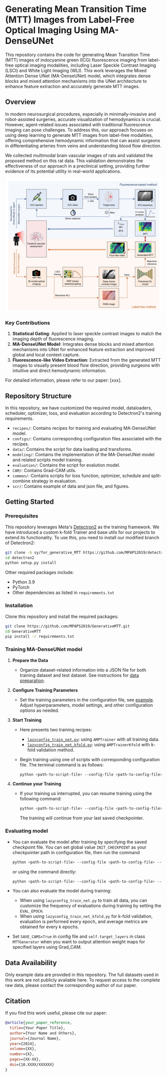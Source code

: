 [//]: # (This directory provides definitions for a few common models, dataloaders, scheduler,)

[//]: # (and optimizers that are often used in training.)

[//]: # (The definition of these objects are provided in the form of lazy instantiation:)

[//]: # (their arguments can be edited by users before constructing the objects.)

[//]: # (They can be imported, or loaded by `model_zoo.get_config` API in users' own configs.)


# Generating Mean Transition Time (MTT) Images from Label-Free Optical Imaging Using MA-DenseUNet

This repository contains the code for generating Mean Transition Time (MTT) images of indocyanine green (ICG) fluorescence imaging from label-free optical imaging modalities, including Laser Speckle Contrast Imaging (LSCI) and White Light Imaging (WLI). This work leverages the Mixed Attention Dense UNet (MA-DenseUNet) model, which integrates dense blocks and mixed attention mechanisms into the UNet architecture to enhance feature extraction and accurately generate MTT images.

## Overview

In modern neurosurgical procedures, especially in minimally-invasive and robot-assisted surgeries, accurate visualization of hemodynamics is crucial. However, agent-related issues associated with traditional fluorescence imaging can pose challenges. To address this, our approach focuses on using deep learning to generate MTT images from label-free modalities, offering comprehensive hemodynamic information that can assist surgeons in differentiating arteries from veins and understanding blood flow direction.

We collected multimodal brain vascular images of rats and validated the proposed method on this rat data. This validation demonstrates the effectiveness of our approach in a preclinical setting, providing further evidence of its potential utility in real-world applications.

![Example Image](scr/0-Introduction.JPG)

### Key Contributions
1. **Statistical Gating**: Applied to laser speckle contrast images to match the imaging depth of fluorescence imaging.
2. **MA-DenseUNet Model**: Integrates dense blocks and mixed attention mechanisms into UNet for enhanced feature extraction and improved global and local context capture.
3. **Fluorescence-like Video Extraction**: Extracted from the generated MTT images to visually present blood flow direction, providing surgeons with intuitive and direct hemodynamic information.

For detailed information, please refer to our paper: [xxx].

## Repository Structure
In this repository, we have customized the required model, dataloaders, scheduler, optimizer, loss, and evaluation according to Detectron2's training requirements.

- `recipes/`: Contains recipes for training and evaluating MA-DenseUNet model.
- `configs/`: Contains corresponding configuration files associated with the recipes.
- `data/`: Contains the script for data loading and transforms.
- `modeling/`: Contains the implementation of the MA-DenseUNet model and related scripts model training.
- `evaluation/`: Contains the script for evalution model.
- `CAM/`: Contains Grad-CAM utils.
- `common/`: Contains scripts for loss function, optimizer, schedule and split-combine strategy in evaluation.
- `scr/`: Contains example of data and json file, and figures. 

## Getting Started

### Prerequisites

This repository leverages Meta's [Detectron2](https://github.com/facebookresearch/detectron2) as the training framework. We have introduced a custom k-fold Trainer and base utils for our projects to extend its functionality. To use this, you need to install our modified branch of Detectron2:
```bash
git clone -b sy/for_generative_MTT https://github.com/MPAPS2019/detectron2.git
cd detectron2
python setup.py install
```
Other required packages include:
- Python 3.9
- PyTorch
- Other dependencies as listed in `requirements.txt`

### Installation

Clone this repository and install the required packages:

```bash
git clone https://github.com/MPAPS2019/GenerativeMTT.git
cd GenerativeMTT
pip install -r requirements.txt
```

### Training MA-DenseUNet model
1. **Prepare the Data**
   - Organize dataset-related information into a JSON file for both training dataset and test dataset. See instructions for [data preparation](data/README.md).

2. **Configure Training Parameters**
   - Set the training parameters in the configuration file, see [example](configs/baseline_MADenseUNet_kfold.py). Adjust hyperparameters, model settings, and other configuration options as needed.

3. **Start Training**
   - Here presents two training recipes:
     - [`lazyconfig_train_net.py`](recipes/lazyconfig_train_net.py): using `AMPTrainer` with all training data.
     - [`lazyconfig_train_net_kfold.py`](recipes/lazyconfig_train_net_kfold.py): using `AMPTrainerKfold` with k-fold validation method.
   - Begin training using one of scripts with corresponding configuration file. The terminal command is as follows:

     ```bash
     python <path-to-script-file> --config-file <path-to-config-file>
     ```
     
4. **Continue your Training**
   - If your training us interrupted, you can resume training using the following command:
   
     ```bash
     python <path-to-script-file> --config-file <path-to-config-file> --resume
     ```
     The training will continue from your last saved checkpointer.


### Evaluating model
   - You can evaluate the model after training by specifying the saved checkpoint file. You can set global value `INIT_CHECKPOINT` as your checkpointer path in configuration file, then run the command
   
     ```bash
     python <path-to-script-file> --config-file <path-to-config-file> --eval-only 
     ```
     
     or using the command directly:
   
     ```bash
     python <path-to-script-file> --config-file <path-to-config-file> --eval-only train.checkpoint=<path-to-checkpoint-file>
     ```
     
   - You can also evaluate the model during training:
     - When using `lazyconfig_train_net.py` to train all data, you can customize the frequency of evaluations during training by setting the `EVAL_EPOCH`.
     - When using `lazyconfig_train_net_kfold.py` for k-fold validation, evaluation is performed every epoch, and average metrics are obtained for every k epochs.
   
   - Set `SAVE_CAMS=True` in config file and `self.target_layers` in class `MTTGenerator` when you want to output attention weight maps for specified layers using Grad_CAM.

## Data Availability
Only example data are provided in this repository. The full datasets used in this work are not publicly available here. To request access to the complete raw data, please contact the corresponding author of our paper.

## Citation
If you find this work useful, please cite our paper:

```bibtex
@article{your_paper_reference,
  title={Your Paper Title},
  author={Your Name and Others},
  journal={Journal Name},
  year={2024},
  volume={XX},
  number={X},
  pages={XX-XX},
  doi={10.XXXX/XXXXXX}
}
```
